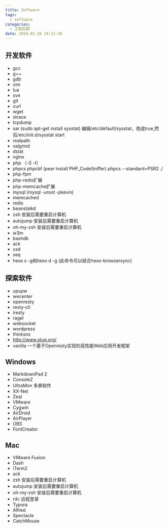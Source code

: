 ```yaml
---
title: Software 
tags:
  - software 
categories:
  - 工程实践 
date: 2016-01-26 14:12:36
---
```



## **开发软件**
- gcc
- g++
- gdb
- vim
- lua
- svn
- git
- curl
- wget
- strace
- tcpdump
- sar (sudo apt-get install sysstat) 编辑/etc/default/sysstat，改成true,然后/etc/init.d/sysstat start
- realpath
- valgrind
- dstat
- nginx
- php （-S -t）
- phpcs phpcbf (pear install PHP_CodeSniffer)  phpcs --standard=PSR2 ./
- php-fpm
- php-redis扩展
- php-memcache扩展
- mysql (mysql -uroot -pkevin)
- memcached
- redis
- beanstalkd
- zsh 安装后需要重启计算机
- autojump 安装后需要重启计算机
- oh-my-zsh 安装后需要重启计算机
- w3m
- bashdb
- ack
- xxd
- seq
- hexo s -g和hexo d -g (此命令可以结合hexo-browsersync)


## **探索软件**
- upupw
- wecenter
- openresty
- resty-cli
- iresty
- ragel
- websocket
- wordpress
- thinksns
- http://www.stuq.org/
- vanilla 一个基于Openresty实现的高性能Web应用开发框架

## **Windows**
- MarkdownPad 2
- ConsoleZ
- UltraMon 多屏软件
- XX-Net
- Zeal
- VMware
- Cygwin
- AirDroid
- AirPlayer
- OBS
- FontCreator

## **Mac**
- VMware Fusion
- Dash 
- iTerm2
- ack
- zsh 安装后需要重启计算机
- autojump 安装后需要重启计算机
- oh-my-zsh 安装后需要重启计算机
- rdc 远程登录
- Typora 
- Alfred 
- Spectacle
- CatchMouse
